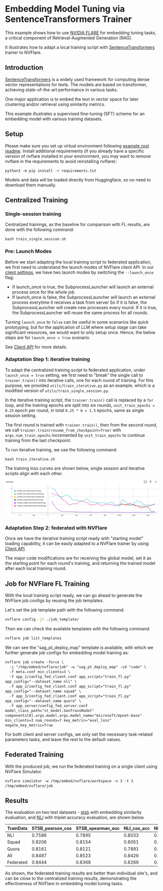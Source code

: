 # Embedding Model Tuning via SentenceTransformers Trainer
This example shows how to use [NVIDIA FLARE](https://nvidia.github.io/NVFlare) for embedding tuning tasks, a critical component of Retrieval-Augmented Generation (RAG). 

It illustrates how to adapt a local training script with [SentenceTransformers](https://github.com/UKPLab/sentence-transformers) trainer to NVFlare.

## Introduction 
[SentenceTransformers](https://sbert.net/) is a widely used framework for computing dense vector representations for texts. 
The models are based on transformer, achieving state-of-the-art performance in various tasks. 

One major application is to embed the text in vector space for later clustering and/or retrieval using similarity metrics.

This example illustrates a supervised fine-tuning (SFT) scheme for an embedding model with various training datasets.

## Setup
Please make sure you set up virtual environment following [example root readme](../../../README.md).
Install additional requirements (if you already have a specific version of nvflare installed in your environment, you may want to remove nvflare in the requirements to avoid reinstalling nvflare):
```
python3 -m pip install -r requirements.txt
```
Models and data will be loaded directly from Huggingface, so no need to download them manually.

## Centralized Training
### Single-session training
Centralized trainings, as the baseline for comparison with FL results, are done with the following command:
```
bash train_single_session.sh
```
### Pre: Launch Modes
Before we start adapting the local training script to federated application, we first need to understand the launch modes of NVFlare client API.
In our [client settings](../../../job_templates/sag_pt/config_fed_client.conf), we have two launch modes by switching the `--launch_once` flag:
* If launch_once is true, the SubprocessLauncher will launch an external process once for the whole job
* If launch_once is false, the SubprocessLauncher will launch an external process everytime it receives a task from server
So if it is false, the SubprocessLauncher will create new processes every round.
If it is true, the SubprocessLauncher will reuse the same process for all rounds.

Turning `launch_once` to `false` can be useful in some scenarios like quick prototyping, but for the application of LLM where setup stage can take significant resources, we would want to only setup once. Hence, the below steps are for `launch_once = true` scenario.

See [Client API](../../../hello-world/ml-to-fl/pt/README.md) for more details.

### Adaptation Step 1: iterative training
To adapt the centralized training script to federated application, under `launch_once = true` setting, we first need to "break" the single call to `trainer.train()` into iterative calls, one for each round of training.
For this purpose, we provided `utils/train_iterative.py` as an example, which is a modified version of `utils/train_single_session.py`.

In the iterative training script, the `trainer.train()` call is replaced by a `for` loop, and the training epochs are split into six rounds, `unit_train_epochs = 0.25` epoch per round, in total `0.25 * 6 = 1.5` epochs, same as single session setting. 

The first round is trained with `trainer.train()`, then from the second round, 
we call `trainer.train(resume_from_checkpoint=True)` with `args.num_train_epochs` incremented by `unit_train_epochs` to continue training from the last checkpoint.

To run iterative training, we use the following command:
``` 
bash train_iterative.sh
```

The training loss curves are shown below, single session and iterative scripts align with each other. 

![iter_single](./figs/iter_single.png)

### Adaptation Step 2: federated with NVFlare
Once we have the iterative training script ready with "starting model" loading capability, it can be easily adapted to a NVFlare trainer by using [Client API](../../hello-world/ml-to-fl/pt/README.md).

The major code modifications are for receiving the global model, set it as the starting point for each round's training, and returning the trained model after each local training round.

## Job for NVFlare FL Training
With the local training script ready, we can go ahead to generate the NVFlare job configs by reusing the job templates.

Let's set the job template path with the following command.
```bash
nvflare config -jt ./job_template/
```
Then we can check the available templates with the following command.
```bash
nvflare job list_templates
```
We can see the "sag_pt_deploy_map" template is available, with which we further generate job configs for embedding model training as:
```
nvflare job create -force \
  -j "/tmp/embed/nvflare/job" -w "sag_pt_deploy_map" -sd "code" \
  -f meta.conf min_clients=3 \
  -f app_1/config_fed_client.conf app_script="train_fl.py" app_config="--dataset_name nli" \
  -f app_2/config_fed_client.conf app_script="train_fl.py" app_config="--dataset_name squad" \
  -f app_3/config_fed_client.conf app_script="train_fl.py" app_config="--dataset_name quora" \
  -f app_server/config_fed_server.conf model_class_path="st_model.SenTransModel" components[0].args.model.args.model_name="microsoft/mpnet-base" min_clients=3 num_rounds=7 key_metric="eval_loss" negate_key_metric=True 
```


For both client and server configs, we only set the necessary task-related parameters tasks, and leave the rest to the default values.

## Federated Training
With the produced job, we run the federated training on a single client using NVFlare Simulator.
```
nvflare simulator -w /tmp/embed/nvflare/workspace -n 3 -t 3 /tmp/embed/nvflare/job
```

## Results
The evaluation on two test datasets - [stsb](https://huggingface.co/datasets/sentence-transformers/stsb) with embedding similarity evaluation, and [NLI](https://huggingface.co/datasets/sentence-transformers/all-nli) with triplet accuracy evaluation, are shown below.

 TrainData | STSB_pearson_cos | STSB_spearman_euc | NLI_cos_acc | NLI_euc_acc
--- |------------------|-------------------|-------------| ---
NLI | 0.7586           | 0.7895            | 0.8033      | 0.8045
Squad | 0.8206           | 0.8154            | 0.8051      | 0.8042
Quora | 0.8161           | 0.8121            | 0.7891      | 0.7854
All | 0.8497           | 0.8523            | 0.8426      | 0.8384
Federated | 0.8444           | 0.8368            | 0.8269      |  0.8246

As shown, the federated training results are better than individual site's, and can be close to the centralized training results, demonstrating the effectiveness of NVFlare in embedding model tuning tasks.